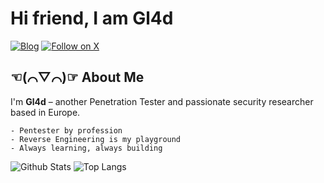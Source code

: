 # Hi friend, I am Gl4d
[![Blog](https://img.shields.io/badge/blog-visit-red)](https://blog.goldsec.de)
[![Follow on X](https://img.shields.io/twitter/follow/Gl4d?label=follow&style=social)](https://x.com/vxGl4d)

## ☜(⌒▽⌒)☞ About Me

I'm **Gl4d** – another Penetration Tester and passionate security researcher based in Europe.

```MD
- Pentester by profession
- Reverse Engineering is my playground
- Always learning, always building
```
![Github Stats](https://github-readme-stats.vercel.app/api?username=vxgl4d&show_icons=true&theme=radical) 
![Top Langs](https://github-readme-stats.vercel.app/api/top-langs/?username=vxgl4d&hide=TeX&layout=compact&theme=radical&cache_seconds=3600)
